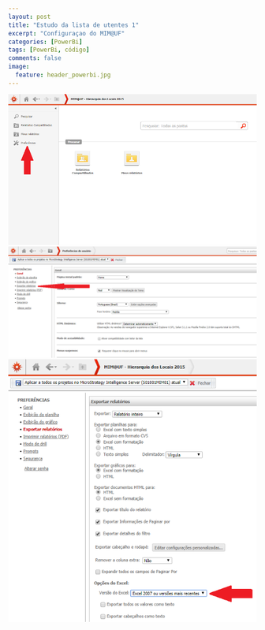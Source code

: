 ```yaml
---
layout: post
title: "Estudo da lista de utentes 1"
excerpt: "Configuraçao do MIM@UF"
categories: [PowerBi]
tags: [PowerBi, código]
comments: false
image:
  feature: header_powerbi.jpg
---
```

![Configuração](/img/Capturar_1.png)
![Configuração](/img/Capturar_2.png)
![Configuração](/img/Capturar_3.png)
